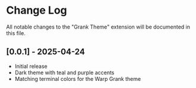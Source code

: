 # Change Log

All notable changes to the "Grank Theme" extension will be documented in this file.

## [0.0.1] - 2025-04-24

- Initial release
- Dark theme with teal and purple accents
- Matching terminal colors for the Warp Grank theme
